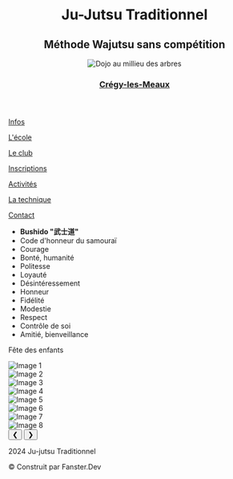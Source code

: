 <!DOCTYPE html>
<html lang="fr">

<head>
  <meta charset="UTF-8">
  <meta name="viewport" content="width=device-width, initial-scale=1.0">
  <title>Infos</title>
  <link rel="stylesheet" href="./fichier CSS/reset.css">
  <link rel="stylesheet" href="./fichier CSS/stylesamouraî.css">
  <link rel="stylesheet" href="./fichier CSS/style.css">
  <link rel="stylesheet" href="./fichier CSS/stylepageaccueil.css">
  <link rel="stylesheet" href="./fichier CSS/typo.css">
  <link rel="stylesheet" href="./fichier CSS/info.css">
  <script src="./fichier JS/info.js" defer></script>
</head>

<body>
  <header>
    <h1 class="titre1">Ju-Jutsu Traditionnel</h1>
    <h2 class="titre2">Méthode Wajutsu sans compétition</h2>
    <img class="imgtitre" src="./img samourai/baniere.webp" alt="Dojo au millieu des arbres">
    <h3 class="sous"> <a
        href="https://www.google.com/maps/place//data=!4m2!3m1!1s0x47e8a04c9567e68d:0xe1ee84e3a4b818a2?sa=X&ved=1t:8290&ictx=111"
        target="_blank">Crégy-les-Meaux</a></h3>
  </header>
  <div>
    <nav class="vaflex">
      <p class="menu"><a href="info.html">Infos</a></p>
      <p class="menu"><a href="ecole.html">L'école</a></p>
      <p class="menu"><a href="club.html">Le club</a></p>
      <p class="menu"><a href="inscription.html">Inscriptions</a></p>
      <p class="menu"><a href="activites.html">Activités</a></p>
      <p class="menu"><a href="technique.html">La technique</a></p>
      <p class="menu"><a href="contac.html">Contact</a></p>
    </nav>
  </div>
  <div class="bushido-bg">
    <ul class="bushido">
      <li class="titrebushi">
        <strong>Bushido "武士道"</strong>
      </li>
      <li>Code d'honneur du samouraï</li>
      <li>Courage</li>
      <li>Bonté, humanité</li>
      <li>Politesse</li>
      <li>Loyauté</li>
      <li>Désintéressement</li>
      <li>Honneur</li>
      <li>Fidélité</li>
      <li>Modestie</li>
      <li>Respect</li>
      <li>Contrôle de soi</li>
      <li>Amitié, bienveillance</li>
    </ul>
  </div>
  <p class="tirecarousel">Fête des enfants</p>

  <div id="carousel-container" class="carousel">
    <div class="carousel-inner">
      <div class="carousel-item active">
        <img src="./img enfants/image1.webp" alt="Image 1">
      </div>
      <div class="carousel-item">
        <img src="./img enfants/image2.webp" alt="Image 2">
      </div>
      <div class="carousel-item">
        <img src="./img enfants/image3.webp" alt="Image 3">
      </div>
      <div class="carousel-item">
        <img src="./img enfants/image4.webp" alt="Image 4">
      </div>
      <div class="carousel-item">
        <img src="./img enfants/image5.webp" alt="Image 5">
      </div>
      <div class="carousel-item">
        <img src="./img enfants/image7.webp" alt="Image 6">
      </div>
      <div class="carousel-item">
        <img src="./img enfants/image8.webp" alt="Image 7">
      </div>
      <div class="carousel-item">
        <img src="./img enfants/image12.webp" alt="Image 8">
      </div>
    </div>
    <button class="prev-button">&#10094;</button>
    <button class="next-button">&#10095;</button>
  </div>
  
</body>

<footer>
  <p class="deuxmille">2024 Ju-jutsu Traditionnel</p>
  <p class="real">© Construit par Fanster.Dev</p>
</footer>

</html>
